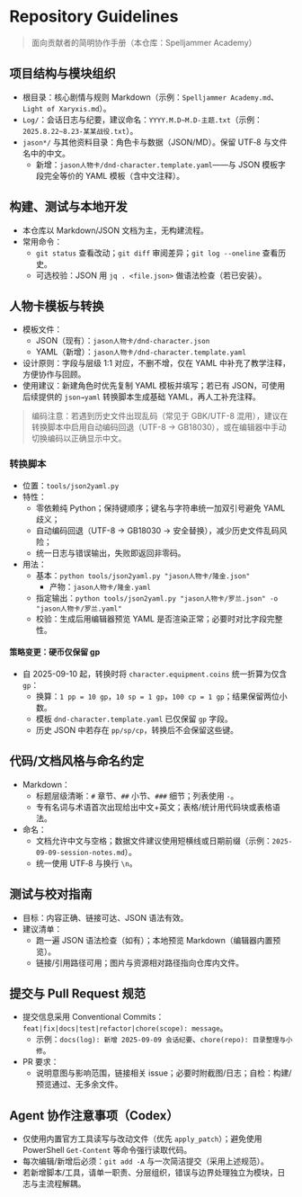 # Repository Guidelines

> 面向贡献者的简明协作手册（本仓库：Spelljammer Academy）

## 项目结构与模块组织
- 根目录：核心剧情与规则 Markdown（示例：`Spelljammer Academy.md`、`Light of Xaryxis.md`）。
- `Log/`：会话日志与纪要，建议命名：`YYYY.M.D~M.D-主题.txt`（示例：`2025.8.22~8.23-某某战役.txt`）。
- `jason*/` 与其他资料目录：角色卡与数据（JSON/MD）。保留 UTF‑8 与文件名中的中文。
  - 新增：`jason人物卡/dnd-character.template.yaml`——与 JSON 模板字段完全等价的 YAML 模板（含中文注释）。

## 构建、测试与本地开发
- 本仓库以 Markdown/JSON 文档为主，无构建流程。
- 常用命令：
  - `git status` 查看改动；`git diff` 审阅差异；`git log --oneline` 查看历史。
  - 可选校验：JSON 用 `jq . <file.json>` 做语法检查（若已安装）。

## 人物卡模板与转换
- 模板文件：
  - JSON（现有）：`jason人物卡/dnd-character.json`
  - YAML（新增）：`jason人物卡/dnd-character.template.yaml`
- 设计原则：字段与层级 1:1 对应，不删不增，仅在 YAML 中补充了教学注释，方便协作与回顾。
- 使用建议：新建角色时优先复制 YAML 模板并填写；若已有 JSON，可使用后续提供的 `json→yaml` 转换脚本生成基础 YAML，再人工补充注释。

> 编码注意：若遇到历史文件出现乱码（常见于 GBK/UTF-8 混用），建议在转换脚本中启用自动编码回退（UTF-8 → GB18030），或在编辑器中手动切换编码以正确显示中文。

### 转换脚本
- 位置：`tools/json2yaml.py`
- 特性：
  - 零依赖纯 Python；保持键顺序；键名与字符串统一加双引号避免 YAML 歧义；
  - 自动编码回退（UTF-8 → GB18030 → 安全替换），减少历史文件乱码风险；
  - 统一日志与错误输出，失败即返回非零码。
- 用法：
  - 基本：`python tools/json2yaml.py "jason人物卡/隆金.json"`
    - 产物：`jason人物卡/隆金.yaml`
  - 指定输出：`python tools/json2yaml.py "jason人物卡/罗兰.json" -o "jason人物卡/罗兰.yaml"`
  - 校验：生成后用编辑器预览 YAML 是否渲染正常；必要时对比字段完整性。

#### 策略变更：硬币仅保留 gp
- 自 2025-09-10 起，转换时将 `character.equipment.coins` 统一折算为仅含 `gp`：
  - 换算：`1 pp = 10 gp`，`10 sp = 1 gp`，`100 cp = 1 gp`；结果保留两位小数。
  - 模板 `dnd-character.template.yaml` 已仅保留 `gp` 字段。
  - 历史 JSON 中若存在 `pp/sp/cp`，转换后不会保留这些键。

## 代码/文档风格与命名约定
- Markdown：
  - 标题层级清晰：`#` 章节、`##` 小节、`###` 细节；列表使用 `-`。
  - 专有名词与术语首次出现给出中文+英文；表格/统计用代码块或表格语法。
- 命名：
  - 文档允许中文与空格；数据文件建议使用短横线或日期前缀（示例：`2025-09-09-session-notes.md`）。
  - 统一使用 UTF‑8 与换行 `\n`。

## 测试与校对指南
- 目标：内容正确、链接可达、JSON 语法有效。
- 建议清单：
  - 跑一遍 JSON 语法检查（如有）；本地预览 Markdown（编辑器内置预览）。
  - 链接/引用路径可用；图片与资源相对路径指向仓库内文件。

## 提交与 Pull Request 规范
- 提交信息采用 Conventional Commits：`feat|fix|docs|test|refactor|chore(scope): message`。
  - 示例：`docs(log): 新增 2025-09-09 会话纪要`、`chore(repo): 目录整理与小修`。
- PR 要求：
  - 说明意图与影响范围，链接相关 issue；必要时附截图/日志；自检：构建/预览通过、无多余文件。

## Agent 协作注意事项（Codex）
- 仅使用内置官方工具读写与改动文件（优先 `apply_patch`）；避免使用 PowerShell `Get-Content` 等命令强行读取代码。
- 每次编辑/新增后必须：`git add -A` 与一次简洁提交（采用上述规范）。
- 若新增脚本/工具，请单一职责、分层组织，错误与边界处理独立为模块，日志与主流程解耦。

